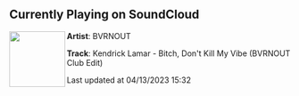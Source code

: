 ## Currently Playing on SoundCloud

[<img align="left" width="100" src="https://i1.sndcdn.com/artworks-5pm1hjBf4e0uCfQa-14FGcQ-t500x500.jpg">](https://soundcloud.com/bvrnout/kendrick-lamar-bitch-dont-kill-my-vibe-bvrnout-club-edit)

**Artist**: BVRNOUT 

**Track**: Kendrick Lamar - Bitch, Don't Kill My Vibe (BVRNOUT Club Edit)

Last updated at 04/13/2023 15:32

